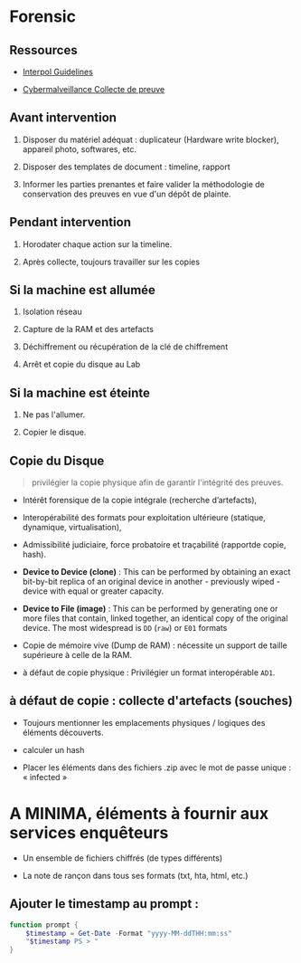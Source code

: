 # Forensic

## Ressources

* [Interpol Guidelines](https://www.interpol.int/content/download/16243/file/Guidelines_to_Digital_Forensics_First_Responders_V7.pdf)

* [Cybermalveillance Collecte de preuve](https://www.cybermalveillance.gouv.fr/tous-nos-contenus/document-prestataire/guide-collecte-preuve)

## Avant intervention

1. Disposer du matériel adéquat : duplicateur (Hardware write blocker), appareil photo, softwares, etc.

2. Disposer des templates de document : timeline, rapport

3. Informer les parties prenantes et faire valider la méthodologie de conservation des preuves en vue d'un dépôt de plainte.

## Pendant intervention

1. Horodater chaque action sur la timeline.

2. Après collecte, toujours travailler sur les copies

## Si la machine est allumée

1. Isolation réseau

2. Capture de la RAM et des artefacts

3. Déchiffrement ou récupération de la clé de chiffrement

4. Arrêt et copie du disque au Lab

## Si la machine est éteinte

1. Ne pas l'allumer.

2. Copier le disque.

## Copie du Disque

> privilégier la copie physique afin de garantir l'intégrité des preuves.

* Intérêt forensique de la copie intégrale (recherche d’artefacts),

* Interopérabilité des formats pour exploitation ultérieure (statique, dynamique, virtualisation),

* Admissibilité judiciaire, force probatoire et traçabilité (rapportde copie, hash).

* **Device to Device (clone)** : This can be performed by obtaining an exact bit-by-bit replica of an original device in another - previously wiped - device with equal or greater capacity.

* **Device to File (image)** : This can be performed by generating one or more files that contain, linked together, an identical copy of the original device. The most widespread is `DD` (`raw`) or `E01` formats

* Copie de mémoire vive (Dump de RAM) : nécessite un support de taille supérieure à celle de la RAM.

* à défaut de copie physique : Privilégier un format interopérable `AD1`.

## à défaut de copie : collecte d'artefacts (souches)

* Toujours mentionner les emplacements physiques / logiques des éléments découverts.

* calculer un hash

* Placer les éléments dans des fichiers .zip avec le mot de passe unique : « infected »

# A MINIMA, éléments à fournir aux services enquêteurs

*  Un ensemble de fichiers chiffrés (de types différents)

* La note de rançon dans tous ses formats (txt, hta, html, etc.)


## Ajouter le timestamp au prompt : 

```powershell
function prompt {
    $timestamp = Get-Date -Format "yyyy-MM-ddTHH:mm:ss"
    "$timestamp PS > "
}
```
